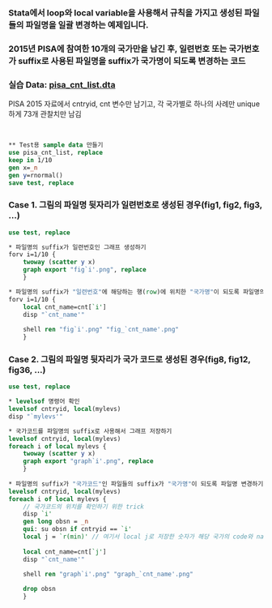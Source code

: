### Stata에서 loop와 local variable을 사용해서 규칙을 가지고 생성된 파일들의 파일명을 일괄 변경하는 예제입니다.

### 2015년 PISA에 참여한 10개의 국가만을 남긴 후, 일련번호 또는 국가번호가 suffix로 사용된 파일명을 suffix가 국가명이 되도록 변경하는 코드

### 실습 Data: [pisa_cnt_list.dta](https://github.com/jaesungc/Stata-Frequent-Code/blob/master/data/pisa_cnt_list.dta)
PISA 2015 자료에서 cntryid, cnt 변수만 남기고, 각 국가별로 하나의 사례만 unique하게 73개 관찰치만 남김

<br>

```stata
** Test용 sample data 만들기
use pisa_cnt_list, replace
keep in 1/10
gen x=_n
gen y=rnormal()
save test, replace
```

### Case 1. 그림의 파일명 뒷자리가 일련번호로 생성된 경우(fig1, fig2, fig3, ...)
```stata
use test, replace

* 파일명의 suffix가 일련번호인 그래프 생성하기
forv i=1/10 {
	twoway (scatter y x)
	graph export "fig`i'.png", replace
	}

* 파일명의 suffix가 "일련번호"에 해당하는 행(row)에 위치한 "국가명"이 되도록 파일명의 suffix 변경하기
forv i=1/10 {
	local cnt_name=cnt[`i']
	disp "`cnt_name'"
	
	shell ren "fig`i'.png" "fig_`cnt_name'.png"
	}
```

### Case 2. 그림의 파일명 뒷자리가 국가 코드로 생성된 경우(fig8, fig12, fig36, ...)
```stata
use test, replace

* levelsof 명령어 확인
levelsof cntryid, local(mylevs)
disp "`mylevs'"

* 국가코드를 파일명의 suffix로 사용해서 그래프 저장하기
levelsof cntryid, local(mylevs)
foreach i of local mylevs {
	twoway (scatter y x)
	graph export "graph`i'.png", replace
	}
	
* 파일명의 suffix가 "국가코드"인 파일들의 suffix가 "국가명"이 되도록 파일명 변경하기
levelsof cntryid, local(mylevs)
foreach i of local mylevs {
	// 국가코드의 위치를 확인하기 위한 trick
	disp `i'
	gen long obsn = _n 
	qui: su obsn if cntryid == `i' 
	local j = `r(min)' // 여기서 local j로 저장한 숫자가 해당 국가의 code와 name을 가진 행(row)의 위치
	
	local cnt_name=cnt[`j'] 
	disp "`cnt_name'"
	
	shell ren "graph`i'.png" "graph_`cnt_name'.png"

	drop obsn
	}
```
	
